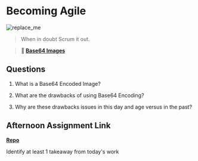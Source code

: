 # Becoming Agile

![replace_me](https://codeworks.blob.core.windows.net/public/assets/img/illustrations/placeholder.svg)

> When in doubt Scrum it out.

> **📖 [Base64 Images](https://codeworksacademy.com/fs-student-guide/resources/wk8-9/06-Base64)**

## Questions

1. What is a Base64 Encoded Image?

2. What are the drawbacks of using Base64 Encoding?

3. Why are these drawbacks issues in this day and age versus in the past?

## Afternoon Assignment Link

**[Repo](https://github.com/laxmeyers/<ASSIGNMENT_REPO>)**

Identify at least 1 takeaway from today's work
